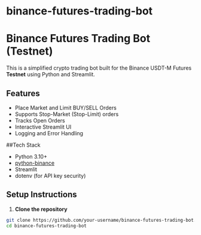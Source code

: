 # binance-futures-trading-bot
# Binance Futures Trading Bot (Testnet)

This is a simplified crypto trading bot built for the Binance USDT-M Futures **Testnet** using Python and Streamlit.

##  Features

- Place Market and Limit BUY/SELL Orders
- Supports Stop-Market (Stop-Limit) orders
- Tracks Open Orders
- Interactive Streamlit UI
- Logging and Error Handling

##Tech Stack

- Python 3.10+
- [python-binance](https://github.com/sammchardy/python-binance)
- Streamlit
- dotenv (for API key security)

##  Setup Instructions

1. **Clone the repository**
```bash
git clone https://github.com/your-username/binance-futures-trading-bot.git
cd binance-futures-trading-bot
